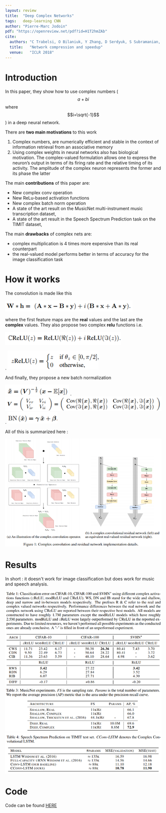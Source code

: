 ```yaml
---
layout: review
title:  "Deep Complex Networks"
tags:   deep-learning CNN
author: "Pierre-Marc Jodoin"
pdf: "https://openreview.net/pdf?id=H1T2hmZAb"
cite:
  authors: "C Trabelsi, O Bilaniuk, Y Zhang, D Serdyuk, S Subramanian, J F Santos, S Mehri, N Rostamzadeh, Y Bengio, C J Pal"
  title:   "Network compression and speedup"
  venue:   "ICLR 2018"
---
```


# Introduction
In this paper, they show how to use complex numbers ($$a+bi$$ where $$i=\sqrt{-1}$$) in a deep neural network.

There are **two main motivations** to this work

1. Complex numbers, are numerically efficient and stable in the context of information retrieval from an associative memory
2. Using complex weights in neural networks also has biological motivation. The complex-valued formulation allows
one to express the neuron’s output in terms of its firing rate and the relative timing of its activity.
The amplitude of the complex neuron represents the former and its phase the latter


The main **contributions** of this paper are:

* New complex conv operation
* New ReLu-based activation functions
* New complex batch norm operation
* A state of the art result on the MusicNet multi-instrument music transcription dataset,
* A state of the art result in the Speech Spectrum Prediction task on the TIMIT dataset,

The main **drawbacks** of complex nets are:

* complex multiplication is 4 times more expensive than its real counterpart
* the real-valued model performs better in terms of accuracy for the image classification task

# How it works

The convolution is made like this 

![](/article/images/complexnet/sc07.png)

where the first feature maps are the **real** values and the last are the **complex** values.  They also propose two complex **relu** functions i.e.

![](/article/images/complexnet/sc05.png)

.
![](/article/images/complexnet/sc06.png)
 
And finally, they propose a new batch normalization 

![](/article/images/complexnet/sc08.png)
.
![](/article/images/complexnet/sc09.png)
.
![](/article/images/complexnet/sc10.png)

All of this is summarized here :


![](/article/images/complexnet/sc01.png)

# Results
In short : it doesn't work for image classification but does work for music and speech analysis.

![](/article/images/complexnet/sc02.png)
![](/article/images/complexnet/sc03.png)
![](/article/images/complexnet/sc04.png)


# Code

Code can be found [HERE](https://github.com/ChihebTrabelsi/deep_complex_networks)

